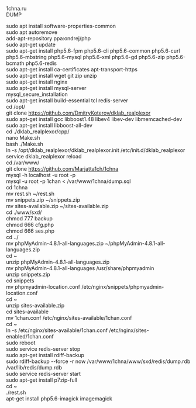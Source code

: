 1chna.ru  
DUMP  

sudo apt install software-properties-common  
sudo apt autoremove  
add-apt-repository ppa:ondrej/php  
sudo apt-get update  
sudo apt-get install php5.6-fpm php5.6-cli php5.6-common php5.6-curl php5.6-mbstring php5.6-mysql php5.6-xml php5.6-gd php5.6-zip php5.6-bcmath php5.6-redis  
sudo apt-get install ca-certificates apt-transport-https  
sudo apt-get install wget git zip unzip  
sudo apt-get install nginx  
sudo apt-get install mysql-server  
mysql_secure_installation  
sudo apt-get install build-essential tcl redis-server  
cd /opt/  
git clone https://github.com/DmitryKoterov/dklab_realplexor  
sudo apt-get install gcc libboost1.48 libev4 libev-dev libmemcached-dev  
sudo apt-get install libboost-all-dev  
cd ./dklab_realplexor/cpp/  
nano Make.sh  
bash ./Make.sh  
ln -s /opt/dklab_realplexor/dklab_realplexor.init /etc/init.d/dklab_realplexor  
service dklab_realplexor reload  
cd /var/www/  
git clone https://github.com/Marjatta1ch/1chna  
mysql -h localhost -u root -p  
mysql -u root -p 1chan < /var/www/1chna/dump.sql  
cd 1chna  
mv rest.sh ~/rest.sh  
mv snippets.zip ~/snippets.zip  
mv sites-available.zip ~/sites-available.zip  
cd ./www/sxd/  
chmod 777 backup  
chmod 666 cfg.php  
chmod 666 ses.php  
cd ../  
mv phpMyAdmin-4.8.1-all-languages.zip ~/phpMyAdmin-4.8.1-all-languages.zip  
cd ~  
unzip phpMyAdmin-4.8.1-all-languages.zip  
mv phpMyAdmin-4.8.1-all-languages /usr/share/phpmyadmin  
unzip snippets.zip  
cd snippets  
mv phpmyadmin-location.conf /etc/nginx/snippets/phpmyadmin-location.conf  
cd ~  
unzip sites-available.zip  
cd sites-available  
mv 1chan.conf /etc/nginx/sites-available/1chan.conf  
cd ~  
ln -s /etc/nginx/sites-available/1chan.conf /etc/nginx/sites-enabled/1chan.conf  
sudo reboot  
sudo service redis-server stop  
sudo apt-get install rdiff-backup  
sudo rdiff-backup --force -r now /var/www/1chna/www/sxd/redis/dump.rdb /var/lib/redis/dump.rdb  
sudo service redis-server start  
sudo apt-get install p7zip-full  
cd ~  
./rest.sh  
apt-get install php5.6-imagick imagemagick  
